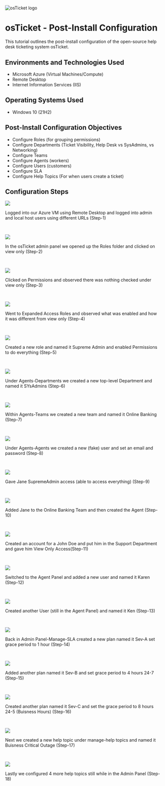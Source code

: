 # <p align="center">
<img src="https://i.imgur.com/Clzj7Xs.png" alt="osTicket logo"/>
</p>

<h1>osTicket - Post-Install Configuration</h1>
This tutorial outlines the post-install configuration of the open-source help desk ticketing system osTicket.<br />


<h2>Environments and Technologies Used</h2>

- Microsoft Azure (Virtual Machines/Compute)
- Remote Desktop
- Internet Information Services (IIS)

<h2>Operating Systems Used </h2>

- Windows 10</b> (21H2)

<h2>Post-Install Configuration Objectives</h2>

- Configure Roles (for grouping permissions)
- Configure Departments (Ticket Visibility, Help Desk vs SysAdmins, vs Networking)
- Configure Teams
- Configure Agents (workers)
- Configure Users (customers)
- Configure SLA
- Configure Help Topics (For when users create a ticket)


<h2>Configuration Steps</h2>
<p>
<img src="https://i.imgur.com/ChwWes6.png"
"/>
</p>
<p>
Logged into our Azure VM using Remote Desktop and logged into admin and local host users using different URLs (Step-1)
</p>
<br />

<p>
<img src="https://i.imgur.com/Ga7cxLc.png"

</p>
<p>
In the osTicket admin panel we opened up the Roles folder and clicked on view only (Step-2)
</p>
<br />

<p>
<img src="https://i.imgur.com/vaSMzqa.png" 
</p>
<p>
Clicked on Permissions and observed there was nothing checked under view only (Step-3)
</p>
<br />

<p>
<img src="https://i.imgur.com/kTuK2sw.png" 
</p>
<p>
Went to Expanded Access Roles and observed what was enabled and how it was different from view only (Step-4)
</p>
<br />

<p>
<img src="https://i.imgur.com/BbqrGGV.png"
</p>
<p>
Created a new role and named it Supreme Admin and enabled Permissions to do everything (Step-5)
</p>
<br />

<p>
<img src="https://i.imgur.com/Qw4tStK.png"
</p>
<p>
Under Agents-Departments we created a new top-level Department and named it SYsAdmins (Step-6)
</p>
<br />

<p>
<img src="https://i.imgur.com/HoZDbth.png"
</p>
<p>
Within Agents-Teams we created a new team and named it Online Banking (Step-7)
</p>
<br />

<p>
<img src="https://i.imgur.com/gpwqosH.png"
</p>
<p>
Under Agents-Agents we created a new (fake) user and set an email and password (Step-8)
</p>
<br />

<p>
<img src="https://i.imgur.com/QP21PaY.png"
</p>
<p>
Gave Jane SupremeAdmin access (able to access everything) (Step-9)
</p>
<br />

<p>
<img src="https://i.imgur.com/cCfac89.png"
</p>
<p>
Added Jane to the Online Banking Team and then created the Agent (Step-10)
</p>
<br />

<p>
<img src="https://i.imgur.com/cCfac89.png"
</p>
<p>
Created an account for a John Doe and put him in the Support Department and gave him View Only Access(Step-11)
</p>
<br />

<p>
<img src="https://i.imgur.com/eR0TAXP.png"
</p>
<p>
Switched to the Agent Panel and added a new user and named it Karen (Step-12)
</p>
<br />

<p>
<img src="https://i.imgur.com/0Mmr1Gs.png"
</p>
<p>
Created another User (still in the Agent Panel) and named it Ken (Step-13)
</p>
<br />

<p>
<img src="https://i.imgur.com/eWpgJ5W.png"
</p>
<p>
Back in Admin Panel-Manage-SLA created a new plan named it Sev-A set grace period to 1 hour (Step-14)
</p>
<br />

<p>
<img src="https://i.imgur.com/k4GCqAD.png"
</p>
<p>
Added another plan named it Sev-B and set grace period to 4 hours 24-7 (Step-15)
</p>
<br />

<p>
<img src="https://i.imgur.com/cSM8HqH.png"
</p>
<p>
Created another plan named it Sev-C and set the grace period to 8 hours 24-5 (Buisness Hours) (Step-16)
</p>
<br />

<p>
<img src="https://i.imgur.com/ry33MMU.png"
</p>
<p>
Next we created a new help topic under manage-help topics and named it Buisness Critical Outage (Step-17)
</p>
<br />

<p>
<img src="https://i.imgur.com/X6yfKsf.png"
</p>
<p>
Lastly we configured 4 more help topics still while in the Admin Panel (Step-18)
</p>

